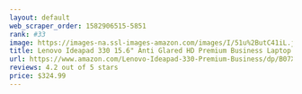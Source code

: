 ```yaml
---
layout: default 
﻿web_scraper_order: 1582906515-5851
rank: #33
image: https://images-na.ssl-images-amazon.com/images/I/51u%2ButC41iL.jpg
title: Lenovo Ideapad 330 15.6" Anti Glared HD Premium Business Laptop (AMD A9-9425 up to…
url: https://www.amazon.com/Lenovo-Ideapad-330-Premium-Business/dp/B07XXRJ49K/ref=zg_mw_pc_33?_encoding=UTF8&psc=1&refRID=XJT42DXBBEE9H9WCHFME
reviews: 4.2 out of 5 stars
price: $324.99 
---
```

